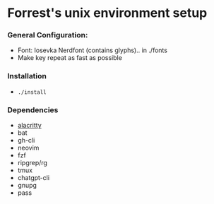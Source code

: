 # Forrest's unix environment setup

### General Configuration:

  - Font: Iosevka Nerdfont (contains glyphs).. in ./fonts
  - Make key repeat as fast as possible

### Installation

  - `./install`

### Dependencies

  - [alacritty](https://github.com/alacritty/alacritty)
  - bat
  - gh-cli
  - neovim
  - fzf
  - ripgrep/rg
  - tmux
  - chatgpt-cli
  - gnupg
  - pass

